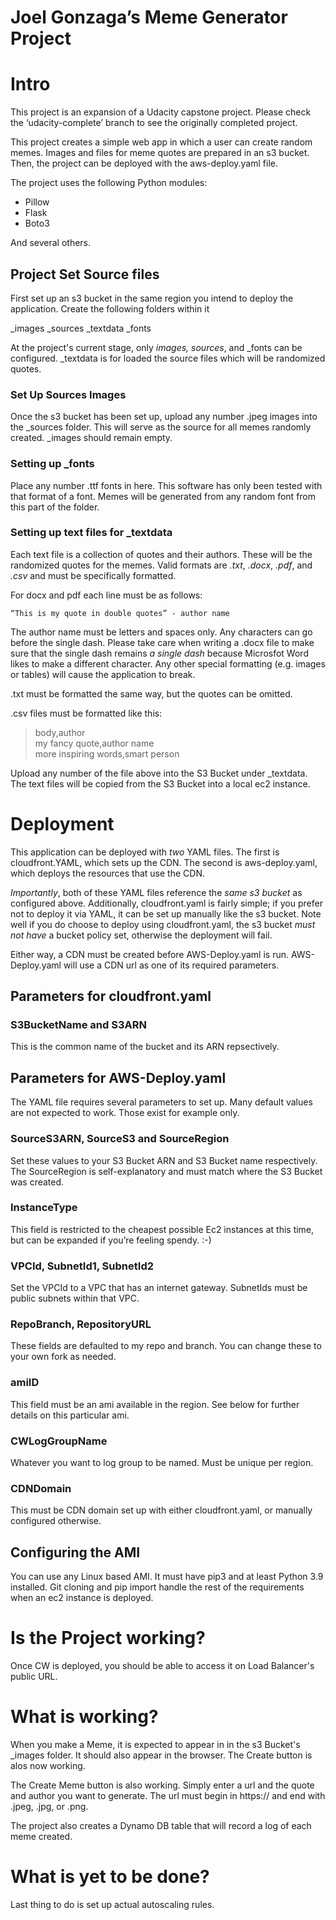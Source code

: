 # Joel Gonzaga’s Meme Generator Project

# Intro

This project is an expansion of a Udacity capstone project. Please check the ‘udacity-complete’ branch to see the originally completed project.

This project creates a simple web app in which a user can create random memes. Images and files for meme quotes are prepared in an s3 bucket. Then, the project can be deployed with the aws-deploy.yaml file.

The project uses the following Python modules:

- Pillow
- Flask
- Boto3

And several others.

## Project Set Source files

First set up an s3 bucket in the same region you intend to deploy the application. Create the following folders within it

_images
_sources
_textdata
_fonts

At the project's current stage, only _images, sources_, and _fonts can be configured. _textdata is for loaded the source files which will be randomized quotes.

### Set Up Sources Images

Once the s3 bucket has been set up, upload any number .jpeg images into the _sources folder. This will serve as the source for all memes randomly created. _images should remain empty.

### Setting up _fonts
Place any number .ttf fonts in here. This software has only been tested with that format of a font. Memes will be generated from any random font from this part of the folder.

### Setting up text files for _textdata

Each text file is a collection of quotes and their authors. These will be the randomized quotes for the memes. Valid formats are *.txt*, *.docx*, *.pdf*, and *.csv* and must be specifically formatted.

For docx and pdf each line must be as follows:

`“This is my quote in double quotes” - author name`

The author name must be letters and spaces only. Any characters can go before the single dash. Please take care when writing a .docx file to make sure that the single dash remains *a single dash* because Microsfot Word likes to make a different character. Any other special formatting (e.g. images or tables) will cause the application to break.

.txt must be formatted the same way, but the quotes can be omitted.

.csv files must be formatted like this:

>body,author  
>my fancy quote,author name  
>more inspiring words,smart person

Upload any number of the file above into the S3 Bucket under _textdata. The text files will be copied from the S3 Bucket into a local ec2 instance.

# Deployment

This application can be deployed with *two* YAML files. The first is cloudfront.YAML, which sets up the CDN. The second is aws-deploy.yaml, which deploys the resources that use the CDN.

*Importantly*, both of these YAML files reference the *same s3 bucket* as configured above. Additionally, cloudfront.yaml is fairly simple; if you prefer not to deploy it via YAML, it can be set up manually like the s3 bucket. Note well if you do choose to deploy using cloudfront.yaml, the s3 bucket *must not have* a bucket policy set, otherwise the deployment will fail.

Either way, a CDN must be created before AWS-Deploy.yaml is run. AWS-Deploy.yaml will use a CDN url as one of its required parameters.

## Parameters for cloudfront.yaml

### S3BucketName and S3ARN
This is the common name of the bucket and its ARN repsectively.

## Parameters for AWS-Deploy.yaml

The YAML file requires several parameters to set up. Many default values are not expected to work. Those exist for example only.

### SourceS3ARN, SourceS3 and SourceRegion
Set these values to your S3 Bucket ARN and S3 Bucket name respectively. The SourceRegion is self-explanatory and must match where the S3 Bucket was created.

### InstanceType
This field is restricted to the cheapest possible Ec2 instances at this time, but can be expanded if you’re feeling spendy. :-)

### VPCId, SubnetId1, SubnetId2
Set the VPCId to a VPC that has an internet gateway. SubnetIds must be public subnets within that VPC.

### RepoBranch, RepositoryURL
These fields are defaulted to my repo and branch. You can change these to your own fork as needed.

### amiID
This field must be an ami available in the region. See below for further details on this particular ami.

### CWLogGroupName
Whatever you want to log group to be named. Must be unique per region.

### CDNDomain
This must be CDN domain set up with either cloudfront.yaml, or manually configured otherwise.

## Configuring the AMI
You can use any Linux based AMI. It must have pip3 and at least Python 3.9 installed. Git cloning and pip import handle the rest of the requirements when an ec2 instance is deployed.

# Is the Project working?
Once CW is deployed, you should be able to access it on Load Balancer's public URL.

# What is working?
When you make a Meme, it is expected to appear in in the s3 Bucket's _images folder. It should also appear in the browser. The Create button is alos now working.

The Create Meme button is also working. Simply enter a url and the quote and author you want to generate. The url must begin in https:// and end with .jpeg, .jpg, or .png.

The project also creates a Dynamo DB table that will record a log of each meme created.

# What is yet to be done?
Last thing to do is set up actual autoscaling rules.